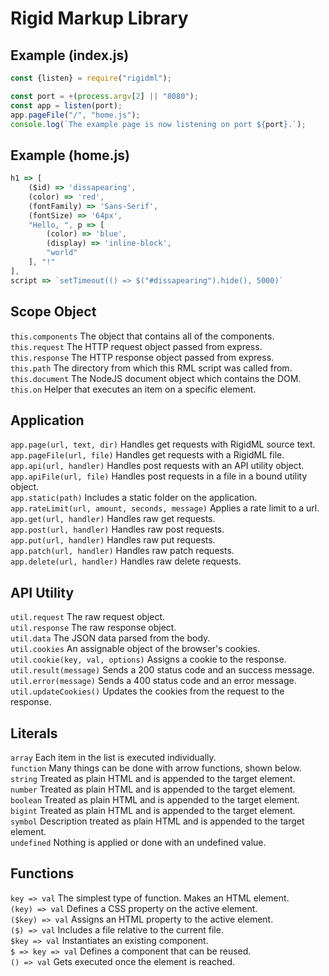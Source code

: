 # Rigid Markup Library

## Example (index.js)

```js
const {listen} = require("rigidml");

const port = +(process.argv[2] || "8080");
const app = listen(port);
app.pageFile("/", "home.js");
console.log(`The example page is now listening on port ${port}.`);
```

## Example (home.js)

```js
h1 => [
	($id) => 'dissapearing',
	(color) => 'red',
	(fontFamily) => 'Sans-Serif',
	(fontSize) => '64px',
	"Hello, ", p => [
		(color) => 'blue',
		(display) => 'inline-block',
		"world"
	], "!"
],
script => `setTimeout(() => $("#dissapearing").hide(), 5000)`
```

## Scope Object
`this.components` The object that contains all of the components.  
`this.request` The HTTP request object passed from express.  
`this.response` The HTTP response object passed from express.  
`this.path` The directory from which this RML script was called from.  
`this.document` The NodeJS document object which contains the DOM.  
`this.on` Helper that executes an item on a specific element.  

## Application
`app.page(url, text, dir)` Handles get requests with RigidML source text.  
`app.pageFile(url, file)` Handles get requests with a RigidML file.  
`app.api(url, handler)` Handles post requests with an API utility object.  
`app.apiFile(url, file)` Handles post requests in a file in a bound utility object.  
`app.static(path)` Includes a static folder on the application.  
`app.rateLimit(url, amount, seconds, message)` Applies a rate limit to a url.  
`app.get(url, handler)` Handles raw get requests.  
`app.post(url, handler)` Handles raw post requests.  
`app.put(url, handler)` Handles raw put requests.  
`app.patch(url, handler)` Handles raw patch requests.  
`app.delete(url, handler)` Handles raw delete requests.  

## API Utility
`util.request` The raw request object.  
`util.response` The raw response object.  
`util.data` The JSON data parsed from the body.  
`util.cookies` An assignable object of the browser's cookies.  
`util.cookie(key, val, options)` Assigns a cookie to the response.  
`util.result(message)` Sends a 200 status code and an success message.  
`util.error(message)` Sends a 400 status code and an error message.  
`util.updateCookies()` Updates the cookies from the request to the response.  

## Literals
`array` Each item in the list is executed individually.  
`function` Many things can be done with arrow functions, shown below.  
`string` Treated as plain HTML and is appended to the target element.  
`number` Treated as plain HTML and is appended to the target element.  
`boolean` Treated as plain HTML and is appended to the target element.  
`bigint` Treated as plain HTML and is appended to the target element.  
`symbol` Description treated as plain HTML and is appended to the target element.  
`undefined` Nothing is applied or done with an undefined value.

## Functions
`key => val` The simplest type of function. Makes an HTML element.  
`(key) => val` Defines a CSS property on the active element.  
`($key) => val` Assigns an HTML property to the active element.  
`($) => val` Includes a file relative to the current file.  
`$key => val` Instantiates an existing component.  
`$ => key => val` Defines a component that can be reused.  
`() => val` Gets executed once the element is reached.  